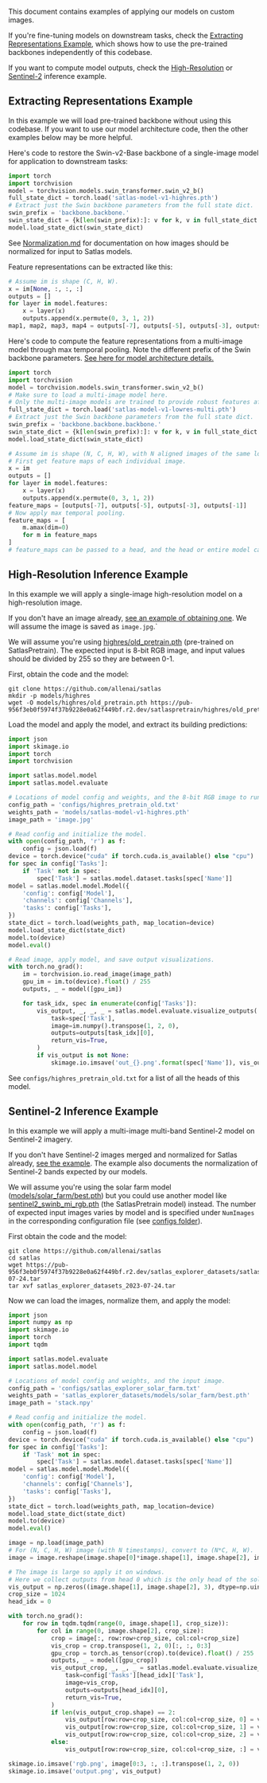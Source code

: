 This document contains examples of applying our models on custom images.

If you're fine-tuning models on downstream tasks, check the [Extracting Representations Example](#extracting-representations-example), which shows how to use the pre-trained backbones independently of this codebase.

If you want to compute model outputs, check the [High-Resolution](#high-resolution-inference-example) or [Sentinel-2](#sentinel-2-inference-example) inference example.

## Extracting Representations Example

In this example we will load pre-trained backbone without using this codebase.
If you want to use our model architecture code, then the other examples below may be more helpful.

Here's code to restore the Swin-v2-Base backbone of a single-image model for application to downstream tasks:

```python
import torch
import torchvision
model = torchvision.models.swin_transformer.swin_v2_b()
full_state_dict = torch.load('satlas-model-v1-highres.pth')
# Extract just the Swin backbone parameters from the full state dict.
swin_prefix = 'backbone.backbone.'
swin_state_dict = {k[len(swin_prefix):]: v for k, v in full_state_dict.items() if k.startswith(swin_prefix)}
model.load_state_dict(swin_state_dict)
```

See [Normalization.md](Normalization.md) for documentation on how images should be normalized for input to Satlas models.

Feature representations can be extracted like this:

```python
# Assume im is shape (C, H, W).
x = im[None, :, :, :]
outputs = []
for layer in model.features:
    x = layer(x)
    outputs.append(x.permute(0, 3, 1, 2))
map1, map2, map3, map4 = outputs[-7], outputs[-5], outputs[-3], outputs[-1]
```

Here's code to compute the feature representations from a multi-image model through max temporal pooling. Note the different prefix of the Swin backbone parameters. [See here for model architecture details.](ModelArchitecture.md)

```python
import torch
import torchvision
model = torchvision.models.swin_transformer.swin_v2_b()
# Make sure to load a multi-image model here.
# Only the multi-image models are trained to provide robust features after max temporal pooling.
full_state_dict = torch.load('satlas-model-v1-lowres-multi.pth')
# Extract just the Swin backbone parameters from the full state dict.
swin_prefix = 'backbone.backbone.backbone.'
swin_state_dict = {k[len(swin_prefix):]: v for k, v in full_state_dict.items() if k.startswith(swin_prefix)}
model.load_state_dict(swin_state_dict)

# Assume im is shape (N, C, H, W), with N aligned images of the same location at different times.
# First get feature maps of each individual image.
x = im
outputs = []
for layer in model.features:
    x = layer(x)
    outputs.append(x.permute(0, 3, 1, 2))
feature_maps = [outputs[-7], outputs[-5], outputs[-3], outputs[-1]]
# Now apply max temporal pooling.
feature_maps = [
    m.amax(dim=0)
    for m in feature_maps
]
# feature_maps can be passed to a head, and the head or entire model can be trained to fine-tune on task-specific labels.
```

## High-Resolution Inference Example

In this example we will apply a single-image high-resolution model on a high-resolution image.

If you don't have an image already, [see an example of obtaining one](Normalization.md#high-resolution-images).
We will assume the image is saved as `image.jpg`.`

We will assume you're using [highres/old_pretrain.pth](https://pub-956f3eb0f5974f37b9228e0a62f449bf.r2.dev/satlaspretrain/highres/old_pretrain.pth) (pre-trained on SatlasPretrain).
The expected input is 8-bit RGB image, and input values should be divided by 255 so they are between 0-1.

First, obtain the code and the model:

    git clone https://github.com/allenai/satlas
    mkdir -p models/highres
    wget -O models/highres/old_pretrain.pth https://pub-956f3eb0f5974f37b9228e0a62f449bf.r2.dev/satlaspretrain/highres/old_pretrain.pth

Load the model and apply the model, and extract its building predictions:

```python
import json
import skimage.io
import torch
import torchvision

import satlas.model.model
import satlas.model.evaluate

# Locations of model config and weights, and the 8-bit RGB image to run inference on.
config_path = 'configs/highres_pretrain_old.txt'
weights_path = 'models/satlas-model-v1-highres.pth'
image_path = 'image.jpg'

# Read config and initialize the model.
with open(config_path, 'r') as f:
    config = json.load(f)
device = torch.device("cuda" if torch.cuda.is_available() else "cpu")
for spec in config['Tasks']:
    if 'Task' not in spec:
        spec['Task'] = satlas.model.dataset.tasks[spec['Name']]
model = satlas.model.model.Model({
    'config': config['Model'],
    'channels': config['Channels'],
    'tasks': config['Tasks'],
})
state_dict = torch.load(weights_path, map_location=device)
model.load_state_dict(state_dict)
model.to(device)
model.eval()

# Read image, apply model, and save output visualizations.
with torch.no_grad():
    im = torchvision.io.read_image(image_path)
    gpu_im = im.to(device).float() / 255
    outputs, _ = model([gpu_im])

    for task_idx, spec in enumerate(config['Tasks']):
        vis_output, _, _, _ = satlas.model.evaluate.visualize_outputs(
            task=spec['Task'],
            image=im.numpy().transpose(1, 2, 0),
            outputs=outputs[task_idx][0],
            return_vis=True,
        )
        if vis_output is not None:
            skimage.io.imsave('out_{}.png'.format(spec['Name']), vis_output)
```

See `configs/highres_pretrain_old.txt` for a list of all the heads of this model.

## Sentinel-2 Inference Example

In this example we will apply a multi-image multi-band Sentinel-2 model on Sentinel-2 imagery.

If you don't have Sentinel-2 images merged and normalized for Satlas already, [see the example](Normalization.md#sentinel-2-images).
The example also documents the normalization of Sentinel-2 bands expected by our models.

We will assume you're using the solar farm model ([models/solar_farm/best.pth](https://pub-956f3eb0f5974f37b9228e0a62f449bf.r2.dev/satlas_explorer_datasets/satlas_explorer_datasets_2023-07-24.tar)) but you could use another model like [sentinel2_swinb_mi_rgb.pth](https://huggingface.co/allenai/satlas-pretrain/resolve/main/sentinel2_swinb_mi_rgb.pth?download=true) (the SatlasPretrain model) instead. The number of expected input images varies by model and is specified under `NumImages` in the corresponding configuration file (see [configs folder](https://github.com/allenai/satlas/tree/main/configs)).

First obtain the code and the model:

    git clone https://github.com/allenai/satlas
    cd satlas
    wget https://pub-956f3eb0f5974f37b9228e0a62f449bf.r2.dev/satlas_explorer_datasets/satlas_explorer_datasets_2023-07-24.tar
    tar xvf satlas_explorer_datasets_2023-07-24.tar

Now we can load the images, normalize them, and apply the model:

```python
import json
import numpy as np
import skimage.io
import torch
import tqdm

import satlas.model.evaluate
import satlas.model.model

# Locations of model config and weights, and the input image.
config_path = 'configs/satlas_explorer_solar_farm.txt'
weights_path = 'satlas_explorer_datasets/models/solar_farm/best.pth'
image_path = 'stack.npy'

# Read config and initialize the model.
with open(config_path, 'r') as f:
    config = json.load(f)
device = torch.device("cuda" if torch.cuda.is_available() else "cpu")
for spec in config['Tasks']:
    if 'Task' not in spec:
        spec['Task'] = satlas.model.dataset.tasks[spec['Name']]
model = satlas.model.model.Model({
    'config': config['Model'],
    'channels': config['Channels'],
    'tasks': config['Tasks'],
})
state_dict = torch.load(weights_path, map_location=device)
model.load_state_dict(state_dict)
model.to(device)
model.eval()

image = np.load(image_path)
# For (N, C, H, W) image (with N timestamps), convert to (N*C, H, W).
image = image.reshape(image.shape[0]*image.shape[1], image.shape[2], image.shape[3])

# The image is large so apply it on windows.
# Here we collect outputs from head 0 which is the only head of the solar farm model.
vis_output = np.zeros((image.shape[1], image.shape[2], 3), dtype=np.uint8)
crop_size = 1024
head_idx = 0

with torch.no_grad():
    for row in tqdm.tqdm(range(0, image.shape[1], crop_size)):
        for col in range(0, image.shape[2], crop_size):
            crop = image[:, row:row+crop_size, col:col+crop_size]
            vis_crop = crop.transpose(1, 2, 0)[:, :, 0:3]
            gpu_crop = torch.as_tensor(crop).to(device).float() / 255
            outputs, _ = model([gpu_crop])
            vis_output_crop, _, _, _ = satlas.model.evaluate.visualize_outputs(
                task=config['Tasks'][head_idx]['Task'],
                image=vis_crop,
                outputs=outputs[head_idx][0],
                return_vis=True,
            )
            if len(vis_output_crop.shape) == 2:
                vis_output[row:row+crop_size, col:col+crop_size, 0] = vis_output_crop
                vis_output[row:row+crop_size, col:col+crop_size, 1] = vis_output_crop
                vis_output[row:row+crop_size, col:col+crop_size, 2] = vis_output_crop
            else:
                vis_output[row:row+crop_size, col:col+crop_size, :] = vis_output_crop

skimage.io.imsave('rgb.png', image[0:3, :, :].transpose(1, 2, 0))
skimage.io.imsave('output.png', vis_output)
```
